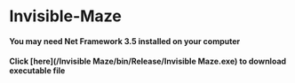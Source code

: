# Invisible-Maze
#### You may need Net Framework 3.5 installed on your computer
#### Click [here](/Invisible Maze/bin/Release/Invisible Maze.exe) to download executable file